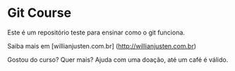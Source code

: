 # Git Course

Este é um repositório teste para ensinar como o git funciona.

Saiba mais em [willianjusten.com.br] (http://willianjusten.com.br)

Gostou do curso? Quer mais? Ajuda com uma doação, até um café é válido.